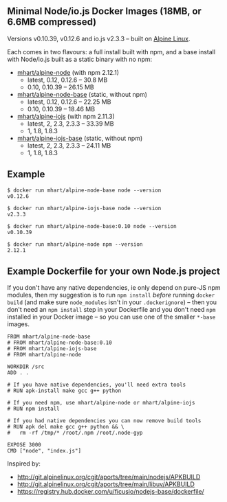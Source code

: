 Minimal Node/io.js Docker Images (18MB, or 6.6MB compressed)
------------------------------------------------------------

Versions v0.10.39, v0.12.6 and io.js v2.3.3 –
built on [Alpine Linux](http://alpinelinux.org/).

Each comes in two flavours: a full install built with npm, and a base install
with Node/io.js built as a static binary with no npm:

- [mhart/alpine-node](https://registry.hub.docker.com/u/mhart/alpine-node/) (with npm 2.12.1)
  - latest, 0.12, 0.12.6 – 30.8 MB
  - 0.10, 0.10.39 – 26.15 MB
- [mhart/alpine-node-base](https://registry.hub.docker.com/u/mhart/alpine-node-base/) (static, without npm)
  - latest, 0.12, 0.12.6 – 22.25 MB
  - 0.10, 0.10.39 – 18.46 MB
- [mhart/alpine-iojs](https://registry.hub.docker.com/u/mhart/alpine-iojs/) (with npm 2.11.3)
  - latest, 2, 2.3, 2.3.3 – 33.39 MB
  - 1, 1.8, 1.8.3
- [mhart/alpine-iojs-base](https://registry.hub.docker.com/u/mhart/alpine-iojs-base/) (static, without npm)
  - latest, 2, 2.3, 2.3.3 – 24.11 MB
  - 1, 1.8, 1.8.3

Example
-------

    $ docker run mhart/alpine-node-base node --version
    v0.12.6

    $ docker run mhart/alpine-iojs-base node --version
    v2.3.3

    $ docker run mhart/alpine-node-base:0.10 node --version
    v0.10.39

    $ docker run mhart/alpine-node npm --version
    2.12.1

Example Dockerfile for your own Node.js project
-----------------------------------------------

If you don't have any native dependencies, ie only depend on pure-JS npm
modules, then my suggestion is to run `npm install` *before* running
`docker build` (and make sure `node_modules` isn't in your `.dockerignore`) –
then you don't need an `npm install` step in your Dockerfile and you don't need
`npm` installed in your Docker image – so you can use one of the smaller
`*-base` images.

    FROM mhart/alpine-node-base
    # FROM mhart/alpine-node-base:0.10
    # FROM mhart/alpine-iojs-base
    # FROM mhart/alpine-node

    WORKDIR /src
    ADD . .

    # If you have native dependencies, you'll need extra tools
    # RUN apk-install make gcc g++ python

    # If you need npm, use mhart/alpine-node or mhart/alpine-iojs
    # RUN npm install

    # If you had native dependencies you can now remove build tools
    # RUN apk del make gcc g++ python && \
    #   rm -rf /tmp/* /root/.npm /root/.node-gyp

    EXPOSE 3000
    CMD ["node", "index.js"]

Inspired by:

- http://git.alpinelinux.org/cgit/aports/tree/main/nodejs/APKBUILD
- http://git.alpinelinux.org/cgit/aports/tree/main/libuv/APKBUILD
- https://registry.hub.docker.com/u/ficusio/nodejs-base/dockerfile/
